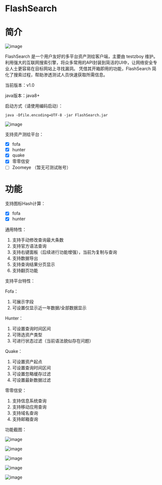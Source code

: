 # FlashSearch

# 简介

![image](https://github.com/user-attachments/assets/5e816d9f-96f8-44bb-9cee-2f1c6b44e8a6)

FlashSearch 是一个用户友好的多平台资产测绘客户端，主要由 testzboy 维护。 利用强大的互联网搜索引擎，将众多常用的API封装到简洁的UI中，让网络安全专业人士更容易在目标网站上寻找漏洞。 凭借其开箱即用的功能，FlashSearch 简化了搜索过程，帮助渗透测试人员快速获取所需信息。

当前版本：v1.0

java版本：java8+

启动方式（请使用编码启动）：
```
java -Dfile.encoding=UTF-8 -jar FlashSearch.jar
```

![image](https://github.com/user-attachments/assets/f92700cf-6790-411c-b046-138fb0094d35)

支持资产测绘平台：

- [x] fofa
- [x] hunter
- [x] quake
- [x] 零零信安
- [ ] Zoomeye （暂无可测试账号）

# 功能

支持图标Hash计算：

- [x] fofa
- [x] hunter

通用特性：

1. 支持手动修改查询最大条数
2. 支持官方语法查询
3. 支持右键面板（后续进行功能增强），当前为复制与查询
4. 支持数据导出
5. 支持查询结果分页显示
6. 支持翻页功能

支持平台特性：

Fofa：
1. 可展示字段
2. 可设置仅显示近一年数据/全部数据显示

Hunter：
1. 可设置查询时间区间
2. 可筛选资产类型
3. 可进行状态过滤（当前语法貌似存在问题）

Quake：
1. 可设置资产起点
2. 可设置查询时间区间
3. 可设置忽略缓存过滤
4. 可设置最新数据过滤

零零信安：
1. 支持信息系统查询
2. 支持移动应用查询
3. 支持域名查询
4. 支持邮箱查询

功能截图：

![image](https://github.com/user-attachments/assets/a05bac30-919c-4ed8-a2e5-12004d28f18d)

![image](https://github.com/user-attachments/assets/d623662f-7a4a-4f71-b964-b5ad38c00a86)

![image](https://github.com/user-attachments/assets/5c454cff-d4d3-4840-81e6-aa6861b68014)

![image](https://github.com/user-attachments/assets/ba00f6a2-e2e3-4531-93b3-6ee61cefec15)

![image](https://github.com/user-attachments/assets/ee11faa7-25c6-453c-96e1-8fc627abab16)



